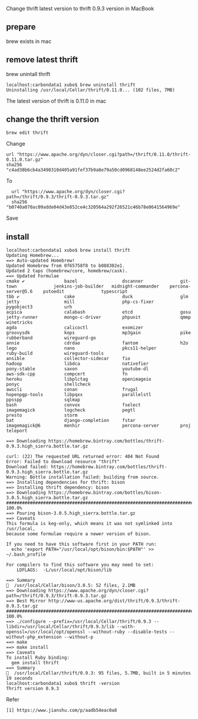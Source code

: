Change thrift latest version to thrift 0.9.3 version in MacBook 

## prepare
brew exists in mac

## remove latest thrift
brew unintall thrift

	localhost:carbondata1 xubo$ brew uninstall thrift
	Uninstalling /usr/local/Cellar/thrift/0.11.0... (102 files, 7MB)
The latest version of thrift is 0.11.0 in mac

## change the thrift version

	brew edit thrift
Change

	url "https://www.apache.org/dyn/closer.cgi?path=/thrift/0.11.0/thrift-0.11.0.tar.gz"
	sha256 "c4ad38b6cb4a3498310d405a91fef37b9a8e79a50cd0968148ee2524d2fa60c2"
To
 
	  url "https://www.apache.org/dyn/closer.cgi?path=/thrift/0.9.3/thrift-0.9.3.tar.gz"
	  sha256 "b0740a070ac09adde04d43e852ce4c320564a292f26521c46b78e0641564969e"


Save

## install
	
	localhost:carbondata1 xubo$ brew install thrift
	Updating Homebrew...
	==> Auto-updated Homebrew!
	Updated Homebrew from 0f65758f8 to b088302e1.
	Updated 2 taps (homebrew/core, homebrew/cask).
	==> Updated Formulae
	cmake ✔               bazel                 dscanner              git-town              jenkins-job-builder   midnight-commander    percona-server@5.6    pstoedit              typescript
	tbb ✔                 cake                  duck                  glm                   jetty                 mill                  php-cs-fixer          pygobject3            urh
	acpica                calabash              etcd                  gosu                  jetty-runner          mongo-c-driver        phpunit               qmmp                  winetricks
	agda                  calicoctl             exomizer              groovysdk             kops                  mp3gain               pike                  rubberband            wireguard-go
	annie                 cdrdao                fantom                h2o                   lego                  nano                  pkcs11-helper         ruby-build            wireguard-tools
	ansible               collector-sidecar     fio                   hadoop                libdca                nativefier            pony-stable           saxon                 youtube-dl
	aws-sdk-cpp           compcert              fn                    heroku                libplctag             openimageio           ponyc                 shellcheck
	awscli                conan                 frugal                hopenpgp-tools        libpqxx               parallelstl           ppsspp                sqlmap
	bash                  convox                fselect               imagemagick           logcheck              pegtl                 presto                storm
	bat                   django-completion     fstar                 imagemagick@6         menhir                percona-server        proj                  teleport
	
	==> Downloading https://homebrew.bintray.com/bottles/thrift-0.9.3.high_sierra.bottle.tar.gz
	
	curl: (22) The requested URL returned error: 404 Not Found
	Error: Failed to download resource "thrift"
	Download failed: https://homebrew.bintray.com/bottles/thrift-0.9.3.high_sierra.bottle.tar.gz
	Warning: Bottle installation failed: building from source.
	==> Installing dependencies for thrift: bison
	==> Installing thrift dependency: bison
	==> Downloading https://homebrew.bintray.com/bottles/bison-3.0.5.high_sierra.bottle.tar.gz
	######################################################################## 100.0%
	==> Pouring bison-3.0.5.high_sierra.bottle.tar.gz
	==> Caveats
	This formula is keg-only, which means it was not symlinked into /usr/local,
	because some formulae require a newer version of bison.
	
	If you need to have this software first in your PATH run:
	  echo 'export PATH="/usr/local/opt/bison/bin:$PATH"' >> ~/.bash_profile
	
	For compilers to find this software you may need to set:
	    LDFLAGS:  -L/usr/local/opt/bison/lib
	
	==> Summary
	🍺  /usr/local/Cellar/bison/3.0.5: 52 files, 2.1MB
	==> Downloading https://www.apache.org/dyn/closer.cgi?path=/thrift/0.9.3/thrift-0.9.3.tar.gz
	==> Best Mirror http://www-us.apache.org/dist/thrift/0.9.3/thrift-0.9.3.tar.gz
	######################################################################## 100.0%
	==> ./configure --prefix=/usr/local/Cellar/thrift/0.9.3 --libdir=/usr/local/Cellar/thrift/0.9.3/lib --with-openssl=/usr/local/opt/openssl --without-ruby --disable-tests --without-php_extension --without-p
	==> make
	==> make install
	==> Caveats
	To install Ruby binding:
	  gem install thrift
	==> Summary
	🍺  /usr/local/Cellar/thrift/0.9.3: 95 files, 5.7MB, built in 5 minutes 19 seconds
	localhost:carbondata1 xubo$ thrift -version
	Thrift version 0.9.3
	
	
Refer

	[1] https://www.jianshu.com/p/aadb54eac0a8